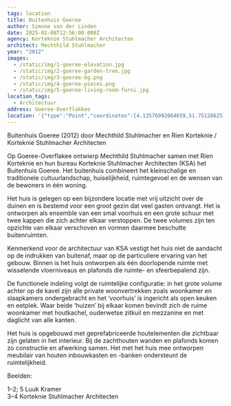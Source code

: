 ```yaml
---
tags: location
title: Buitenhuis Goeree
author: Simone van der Linden
date: 2025-02-08T12:56:00.000Z
agency: Korteknie Stuhlmacher Architecten
architect: Mechthild Stuhlmacher
year: "2012"
images:
  - /static/img/1-goeree-elevation.jpg
  - /static/img/2-goeree-garden-tree.jpg
  - /static/img/3-goeree-bg.png
  - /static/img/4-goeree-pieces.png
  - /static/img/5-goeree-living-room-furni.jpg
location_tags:
  - Architectuur
address: Goeree-Overflakkee
location: '{"type":"Point","coordinates":[4.13576992064659,51.75128625]}'
---
```

Buitenhuis Goeree (2012) door Mechthild Stuhlmacher en Rien Korteknie / Korteknie Stuhlmacher Architecten⁣

Op Goeree-Overflakee ontwierp Mechthild Stuhlmacher samen met Rien Korteknie en hun bureau Korteknie Stuhlmacher Architecten (KSA) het Buitenhuis Goeree. Het buitenhuis combineert het kleinschalige en traditionele cultuurlandschap, huiselijkheid, ruimtegevoel en de wensen van de bewoners in één woning.⁣

Het huis is gelegen op een bijzondere locatie met vrij uitzicht over de duinen en is bestemd voor een groot gezin dat veel gasten ontvangt. Het is ontworpen als ensemble van een smal voorhuis en een grote schuur met twee kappen die zich achter elkaar verstoppen. De twee volumes zijn ten opzichte van elkaar verschoven en vormen daarmee beschutte buitenruimten.⁣

Kenmerkend voor de architectuur van KSA vestigt het huis niet de aandacht op de indrukken van buitenaf, maar op de particuliere ervaring van het gebouw. Binnen is het huis ontworpen als één doorlopende ruimte met wisselende vloerniveaus en plafonds die ruimte- en sfeerbepalend zijn.⁣

De functionele indeling volgt de ruimtelijke configuratie: in het grote volume achter op de kavel zijn alle private woonvertrekken zoals woonkamer en slaapkamers ondergebracht en het ‘voorhuis’ is ingericht als open keuken en eetplek. Waar beide ‘huizen’ bij elkaar komen bevindt zich de ruime woonkamer met houtkachel, ouderwetse zitkuil en mezzanine en met daglicht van alle kanten.⁣

Het huis is opgebouwd met geprefabriceerde houtelementen die zichtbaar zijn gelaten in het interieur. Bij de zachthouten wanden en plafonds komen zo constructie en afwerking samen. Het met het huis mee ontworpen meubilair van houten inbouwkasten en -banken ondersteunt de ruimtelijkheid.

Beelden:

1–2; 5 Luuk Kramer[](https://www.instagram.com/luuk.kramer/)⁣\
3–4 Korteknie Stuhlmacher Architecten
